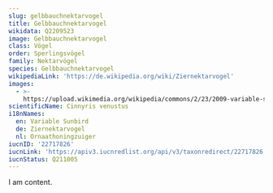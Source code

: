 ```yaml
---
slug: gelbbauchnektarvogel
title: Gelbbauchnektarvogel
wikidata: Q2209523
image: Gelbbauchnektarvogel
class: Vögel
order: Sperlingsvögel
family: Nektarvögel
species: Gelbbauchnektarvogel
wikipediaLink: 'https://de.wikipedia.org/wiki/Ziernektarvogel'
images:
  - >-
    https://upload.wikimedia.org/wikipedia/commons/2/23/2009-variable-sunbird.jpg
scientificName: Cinnyris venustus
i18nNames:
  en: Variable Sunbird
  de: Ziernektarvogel
  nl: Ornaathoningzuiger
iucnID: '22717826'
iucnLink: 'https://apiv3.iucnredlist.org/api/v3/taxonredirect/22717826'
iucnStatus: Q211005
---
```


I am content.
